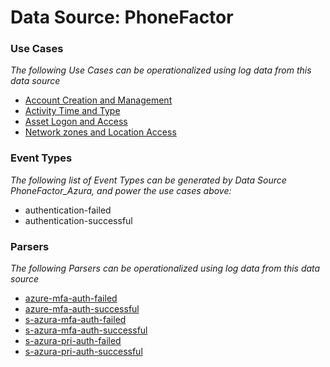Data Source: PhoneFactor
========================

### Use Cases

_The following Use Cases can be operationalized using log data from this data source_

* [Account Creation and Management](usecase_account_creation_and_management.md)
* [Activity Time  and Type](usecase_activity_time__and_type.md)
* [Asset Logon and Access](usecase_asset_logon_and_access.md)
* [Network zones and Location Access](usecase_network_zones_and_location_access.md)


### Event Types

_The following list of Event Types can be generated by Data Source PhoneFactor_Azura, and power the use cases above:_

- authentication-failed
- authentication-successful


### Parsers

_The following Parsers can be operationalized using log data from this data source_

* [azure-mfa-auth-failed](parserContent_azure-mfa-auth-failed.md)
* [azure-mfa-auth-successful](parserContent_azure-mfa-auth-successful.md)
* [s-azura-mfa-auth-failed](parserContent_s-azura-mfa-auth-failed.md)
* [s-azura-mfa-auth-successful](parserContent_s-azura-mfa-auth-successful.md)
* [s-azura-pri-auth-failed](parserContent_s-azura-pri-auth-failed.md)
* [s-azura-pri-auth-successful](parserContent_s-azura-pri-auth-successful.md)

